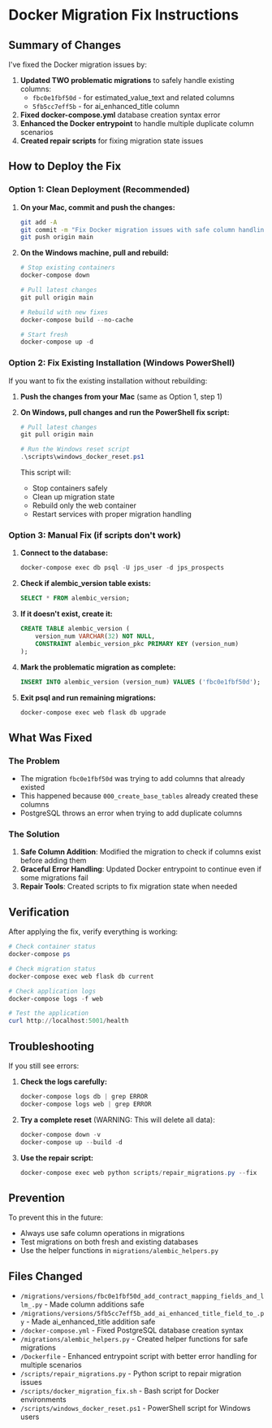 # Docker Migration Fix Instructions

## Summary of Changes

I've fixed the Docker migration issues by:

1. **Updated TWO problematic migrations** to safely handle existing columns:
   - `fbc0e1fbf50d` - for estimated_value_text and related columns
   - `5fb5cc7eff5b` - for ai_enhanced_title column
2. **Fixed docker-compose.yml** database creation syntax error
3. **Enhanced the Docker entrypoint** to handle multiple duplicate column scenarios
4. **Created repair scripts** for fixing migration state issues

## How to Deploy the Fix

### Option 1: Clean Deployment (Recommended)

1. **On your Mac, commit and push the changes:**
   ```bash
   git add -A
   git commit -m "Fix Docker migration issues with safe column handling"
   git push origin main
   ```

2. **On the Windows machine, pull and rebuild:**
   ```powershell
   # Stop existing containers
   docker-compose down
   
   # Pull latest changes
   git pull origin main
   
   # Rebuild with new fixes
   docker-compose build --no-cache
   
   # Start fresh
   docker-compose up -d
   ```

### Option 2: Fix Existing Installation (Windows PowerShell)

If you want to fix the existing installation without rebuilding:

1. **Push the changes from your Mac** (same as Option 1, step 1)

2. **On Windows, pull changes and run the PowerShell fix script:**
   ```powershell
   # Pull latest changes
   git pull origin main
   
   # Run the Windows reset script
   .\scripts\windows_docker_reset.ps1
   ```

   This script will:
   - Stop containers safely
   - Clean up migration state
   - Rebuild only the web container
   - Restart services with proper migration handling

### Option 3: Manual Fix (if scripts don't work)

1. **Connect to the database:**
   ```powershell
   docker-compose exec db psql -U jps_user -d jps_prospects
   ```

2. **Check if alembic_version table exists:**
   ```sql
   SELECT * FROM alembic_version;
   ```

3. **If it doesn't exist, create it:**
   ```sql
   CREATE TABLE alembic_version (
       version_num VARCHAR(32) NOT NULL,
       CONSTRAINT alembic_version_pkc PRIMARY KEY (version_num)
   );
   ```

4. **Mark the problematic migration as complete:**
   ```sql
   INSERT INTO alembic_version (version_num) VALUES ('fbc0e1fbf50d');
   ```

5. **Exit psql and run remaining migrations:**
   ```powershell
   docker-compose exec web flask db upgrade
   ```

## What Was Fixed

### The Problem
- The migration `fbc0e1fbf50d` was trying to add columns that already existed
- This happened because `000_create_base_tables` already created these columns
- PostgreSQL throws an error when trying to add duplicate columns

### The Solution
1. **Safe Column Addition**: Modified the migration to check if columns exist before adding them
2. **Graceful Error Handling**: Updated Docker entrypoint to continue even if some migrations fail
3. **Repair Tools**: Created scripts to fix migration state when needed

## Verification

After applying the fix, verify everything is working:

```powershell
# Check container status
docker-compose ps

# Check migration status
docker-compose exec web flask db current

# Check application logs
docker-compose logs -f web

# Test the application
curl http://localhost:5001/health
```

## Troubleshooting

If you still see errors:

1. **Check the logs carefully:**
   ```powershell
   docker-compose logs db | grep ERROR
   docker-compose logs web | grep ERROR
   ```

2. **Try a complete reset** (WARNING: This will delete all data):
   ```powershell
   docker-compose down -v
   docker-compose up --build -d
   ```

3. **Use the repair script:**
   ```powershell
   docker-compose exec web python scripts/repair_migrations.py --fix
   ```

## Prevention

To prevent this in the future:
- Always use safe column operations in migrations
- Test migrations on both fresh and existing databases
- Use the helper functions in `migrations/alembic_helpers.py`

## Files Changed

- `/migrations/versions/fbc0e1fbf50d_add_contract_mapping_fields_and_llm_.py` - Made column additions safe
- `/migrations/versions/5fb5cc7eff5b_add_ai_enhanced_title_field_to_.py` - Made ai_enhanced_title addition safe
- `/docker-compose.yml` - Fixed PostgreSQL database creation syntax
- `/migrations/alembic_helpers.py` - Created helper functions for safe migrations
- `/Dockerfile` - Enhanced entrypoint script with better error handling for multiple scenarios
- `/scripts/repair_migrations.py` - Python script to repair migration issues
- `/scripts/docker_migration_fix.sh` - Bash script for Docker environments
- `/scripts/windows_docker_reset.ps1` - PowerShell script for Windows users